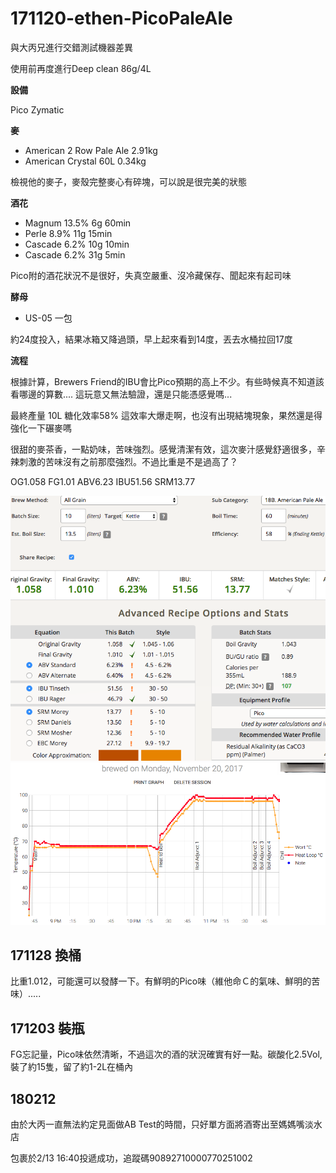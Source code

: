 # 171120-ethen-PicoPaleAle

與大丙兄進行交錯測試機器差異

使用前再度進行Deep clean 86g/4L

**設備**

Pico Zymatic

**麥**

* American 2 Row Pale Ale 2.91kg
* American Crystal 60L 0.34kg

檢視他的麥子，麥殼完整麥心有碎塊，可以說是很完美的狀態

**酒花**

* Magnum 13.5% 6g 60min
* Perle 8.9% 11g 15min
* Cascade 6.2% 10g 10min
* Cascade 6.2% 31g 5min

Pico附的酒花狀況不是很好，失真空嚴重、沒冷藏保存、聞起來有起司味

**酵母**
 
* US-05 一包

約24度投入，結果冰箱又降過頭，早上起來看到14度，丟去水桶拉回17度

**流程**

根據計算，Brewers Friend的IBU會比Pico預期的高上不少。有些時候真不知道該看哪邊的算數.... 這玩意又無法驗證，還是只能憑感覺嗎...

最終產量 10L 糖化效率58% 這效率大爆走啊，也沒有出現結塊現象，果然還是得強化一下碾麥嗎

很甜的麥茶香，一點奶味，苦味強烈。感覺清潔有效，這次麥汁感覺舒適很多，辛辣刺激的苦味沒有之前那麼強烈。不過比重是不是過高了？

OG1.058 FG1.01 ABV6.23 IBU51.56 SRM13.77

![](../img/test76.png)
![](../img/test77.png)

## 171128 換桶

比重1.012，可能還可以發酵一下。有鮮明的Pico味（維他命Ｃ的氣味、鮮明的苦味）.....

## 171203 裝瓶

FG忘記量，Pico味依然清晰，不過這次的酒的狀況確實有好一點。碳酸化2.5Vol, 裝了約15隻，留了約1-2L在桶內

## 180212

由於大丙一直無法約定見面做AB Test的時間，只好單方面將酒寄出至媽媽嘴淡水店

包裹於2/13 16:40投遞成功，追蹤碼90892710000770251002
